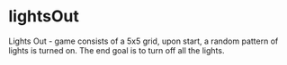 # lightsOut
Lights Out - game consists of a 5x5 grid, upon start, a random pattern of lights is turned on. The end goal is to turn off all the lights.
